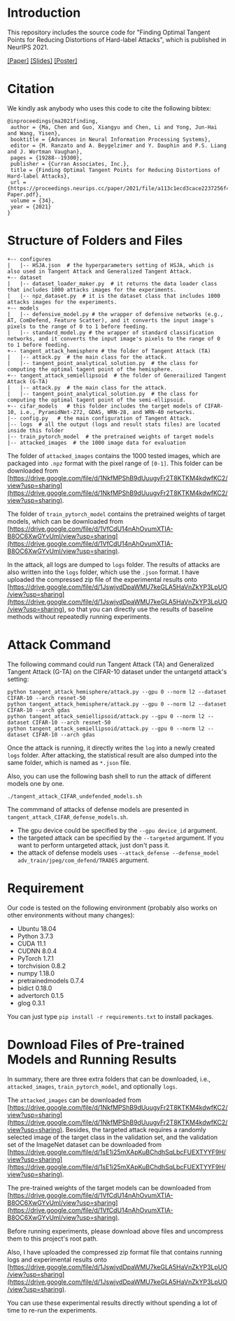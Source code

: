 # Introduction
This repository includes the source code for "Finding Optimal Tangent Points for Reducing Distortions of Hard-label Attacks",
which is published in NeurIPS 2021.

[[Paper]](https://arxiv.org/abs/2111.07492) [[Slides]](https://raw.githubusercontent.com/machanic/TangentAttack/main/paper_materials/slides.pdf) [[Poster]](https://raw.githubusercontent.com/machanic/TangentAttack/main/paper_materials/poster.pdf)

# Citation
We kindly ask anybody who uses this code to cite the following bibtex:

```
@inproceedings{ma2021finding,
 author = {Ma, Chen and Guo, Xiangyu and Chen, Li and Yong, Jun-Hai and Wang, Yisen},
 booktitle = {Advances in Neural Information Processing Systems},
 editor = {M. Ranzato and A. Beygelzimer and Y. Dauphin and P.S. Liang and J. Wortman Vaughan},
 pages = {19288--19300},
 publisher = {Curran Associates, Inc.},
 title = {Finding Optimal Tangent Points for Reducing Distortions of Hard-label Attacks},
 url = {https://proceedings.neurips.cc/paper/2021/file/a113c1ecd3cace2237256f4c712f61b5-Paper.pdf},
 volume = {34},
 year = {2021}
}
```

# Structure of Folders and Files
```
+-- configures
|   |-- HSJA.json  # the hyperparameters setting of HSJA, which is also used in Tangent Attack and Generalized Tangent Attack.
+-- dataset
|   |-- dataset_loader_maker.py  # it returns the data loader class that includes 1000 attacks images for the experiments.
|   |-- npz_dataset.py  # it is the dataset class that includes 1000 attacks images for the experiments.
+-- models
|   |-- defensive_model.py # the wrapper of defensive networks (e.g., AT, ComDefend, Feature Scatter), and it converts the input image's pixels to the range of 0 to 1 before feeding.
|   |-- standard_model.py # the wrapper of standard classification networks, and it converts the input image's pixels to the range of 0 to 1 before feeding.
+-- tangent_attack_hemisphere # the folder of Tangent Attack (TA) 
|   |-- attack.py  # the main class for the attack.
|   |-- tangent_point_analytical_solution.py  # the class for computing the optimal tagent point of the hemisphere.
+-- tangent_attack_semiellipsoid  # the folder of Generailized Tangent Attack (G-TA)
|   |-- attack.py  # the main class for the attack.
|   |-- tangent_point_analytical_solution.py  # the class for computing the optimal tagent point of the semi-ellipsoid.
+-- cifar_models   # this folder includes the target models of CIFAR-10, i.e., PyramidNet-272, GDAS, WRN-28, and WRN-40 networks.
|-- config.py   # the main configuration of Tangent Attack.
|-- logs  # all the output (logs and result stats files) are located inside this folder
|-- train_pytorch_model  # the pretrained weights of target models
|-- attacked_images  # the 1000 image data for evaluation 
```
The folder of `attacked_images` contains the 1000 tested images, which are packaged into `.npz` format with the pixel range of `[0-1]`.
This folder can be downloaded from [https://drive.google.com/file/d/1NkfMPShB9dUuugyFr2T8KTKM4kdwfKC2/view?usp=sharing](https://drive.google.com/file/d/1NkfMPShB9dUuugyFr2T8KTKM4kdwfKC2/view?usp=sharing).

The folder of `train_pytorch_model` contains the pretrained weights of target models, which can be downloaded from [https://drive.google.com/file/d/1VfCdU14nAhOvumXTIA-B8OC6XwGYvUml/view?usp=sharing](https://drive.google.com/file/d/1VfCdU14nAhOvumXTIA-B8OC6XwGYvUml/view?usp=sharing).

In the attack, all logs are dumped to `logs` folder. The results of attacks are also written into the `logs` folder, which use the `.json` format.
I have uploaded the compressed zip file of the experimental results onto [https://drive.google.com/file/d/1JswjvdDpaWMU7keGLA5HaVnZkYP3LpUO/view?usp=sharing](https://drive.google.com/file/d/1JswjvdDpaWMU7keGLA5HaVnZkYP3LpUO/view?usp=sharing),
so that you can directly use the results of baseline methods without repeatedly running experiments.

# Attack Command

The following command could run Tangent Attack (TA) and Generalized Tangent Attack (G-TA) on the CIFAR-10 dataset under the untargetd attack's setting:

```
python tangent_attack_hemisphere/attack.py --gpu 0 --norm l2 --dataset CIFAR-10 --arch resnet-50
python tangent_attack_hemisphere/attack.py --gpu 0 --norm l2 --dataset CIFAR-10 --arch gdas
python tangent_attack_semiellipsoid/attack.py --gpu 0 --norm l2 --dataset CIFAR-10 --arch resnet-50
python tangent_attack_semiellipsoid/attack.py --gpu 0 --norm l2 --dataset CIFAR-10 --arch gdas
```
Once the attack is running, it directly writes the `log` into a newly created `logs` folder. After attacking, the statistical result are also dumped into the same folder, which is named as `*.json` file. 

Also, you can use the following bash shell to run the attack of different models one by one.
```
./tangent_attack_CIFAR_undefended_models.sh
```
The commmand of attacks of defense models are presented in `tangent_attack_CIFAR_defense_models.sh`.

* The gpu device could be specified by the ```--gpu device_id``` argument.
* the targeted attack can be specified by the `--targeted` argument. If you want to perform untargeted attack, just don't pass it.
* the attack of defense models uses `--attack_defense --defense_model adv_train/jpeg/com_defend/TRADES` argument.
# Requirement
Our code is tested on the following environment (probably also works on other environments without many changes):

* Ubuntu 18.04
* Python 3.7.3
* CUDA 11.1
* CUDNN 8.0.4
* PyTorch 1.7.1
* torchvision 0.8.2
* numpy 1.18.0
* pretrainedmodels 0.7.4
* bidict 0.18.0
* advertorch 0.1.5
* glog 0.3.1

You can just type `pip install -r requirements.txt` to install packages.

# Download Files of Pre-trained Models and Running Results
In summary, there are three extra folders that can be downloaded, i.e., `attacked_images`, `train_pytorch_model`, and optionally `logs`.

The `attacked_images` can be downloaded from [https://drive.google.com/file/d/1NkfMPShB9dUuugyFr2T8KTKM4kdwfKC2/view?usp=sharing](https://drive.google.com/file/d/1NkfMPShB9dUuugyFr2T8KTKM4kdwfKC2/view?usp=sharing).
Besides, the targeted attack requires a randomly selected image of the target class in the validation set, and the validation set of the ImageNet dataset can be downloaded from [https://drive.google.com/file/d/1sE1i25mXApKuBChdhSqLbcFUEXTYYF9H/view?usp=sharing](https://drive.google.com/file/d/1sE1i25mXApKuBChdhSqLbcFUEXTYYF9H/view?usp=sharing).

The pre-trained weights of the target models can be downloaded from [https://drive.google.com/file/d/1VfCdU14nAhOvumXTIA-B8OC6XwGYvUml/view?usp=sharing](https://drive.google.com/file/d/1VfCdU14nAhOvumXTIA-B8OC6XwGYvUml/view?usp=sharing).

Before running experiments, please download above files and uncompress them to this project's root path.

Also, I have uploaded the compressed zip format file that contains running logs and experimental results onto [https://drive.google.com/file/d/1JswjvdDpaWMU7keGLA5HaVnZkYP3LpUO/view?usp=sharing](https://drive.google.com/file/d/1JswjvdDpaWMU7keGLA5HaVnZkYP3LpUO/view?usp=sharing).

You can use these experimental results directly without spending a lot of time to re-run the experiments.
